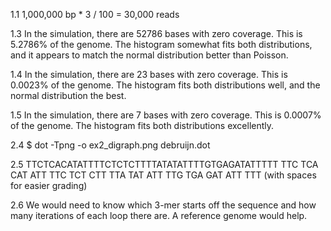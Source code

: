 1.1 
	1,000,000 bp * 3 / 100 = 30,000 reads

1.3
	In the simulation, there are 52786 bases with zero coverage. This is 5.2786% of the genome.
	The histogram somewhat fits both distributions, and it appears to match the normal distribution better than Poisson.

1.4
	In the simulation, there are 23 bases with zero coverage. This is 0.0023% of the genome.
	The histogram fits both distributions well, and the normal distribution the best.

1.5 
	In the simulation, there are 7 bases with zero coverage. This is 0.0007% of the genome.
	The histogram fits both distributions excellently.


2.4
	$ dot -Tpng  -o ex2_digraph.png debruijn.dot

2.5
	TTCTCACATATTTTCTCTCTTTTATATATTTTGTGAGATATTTTT
	TTC TCA CAT ATT TTC TCT CTT TTA TAT ATT TTG TGA GAT ATT TTT (with spaces for easier grading)

2.6
	We would need to know which 3-mer starts off the sequence and how many iterations of each loop there are. A reference genome would help.
